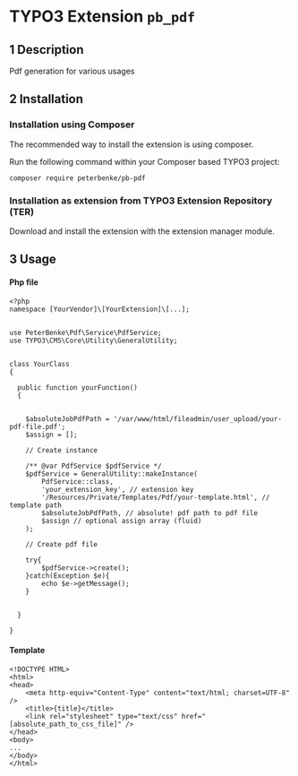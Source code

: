 # TYPO3 Extension ``pb_pdf`` 

## 1 Description

Pdf generation for various usages


## 2 Installation

### Installation using Composer

The recommended way to install the extension is using composer.

Run the following command within your Composer based TYPO3 project:

```
composer require peterbenke/pb-pdf
```

### Installation as extension from TYPO3 Extension Repository (TER)

Download and install the extension with the extension manager module.


## 3 Usage

#### Php file

```
<?php
namespace [YourVendor]\[YourExtension]\[...];


use PeterBenke\Pdf\Service\PdfService;
use TYPO3\CMS\Core\Utility\GeneralUtility;


class YourClass
{

  public function yourFunction()
  {
  
  
    $absoluteJobPdfPath = '/var/www/html/fileadmin/user_upload/your-pdf-file.pdf';
    $assign = [];
  
    // Create instance
  
    /** @var PdfService $pdfService */
    $pdfService = GeneralUtility::makeInstance(
        PdfService::class,
        'your_extension_key', // extension key
        '/Resources/Private/Templates/Pdf/your-template.html', // template path
        $absoluteJobPdfPath, // absolute! pdf path to pdf file
        $assign // optional assign array (fluid)
    );
    
    // Create pdf file
    
    try{
        $pdfService->create();
    }catch(Exception $e){
        echo $e->getMessage();
    }
    
  
  }

}
```

#### Template

```
<!DOCTYPE HTML>
<html>
<head>
	<meta http-equiv="Content-Type" content="text/html; charset=UTF-8" />
	<title>{title}</title>
	<link rel="stylesheet" type="text/css" href="[absolute_path_to_css_file]" />
</head>
<body>
...
</body>
</html>
```